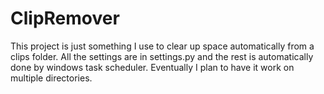 # ClipRemover
This project is just something I use to clear up space automatically from a clips folder. All the settings are in settings.py and the rest is automatically done by windows task scheduler. Eventually I plan to have it work on multiple directories. 
